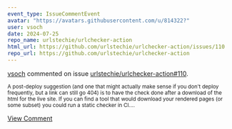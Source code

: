 ```yaml
---
event_type: IssueCommentEvent
avatar: "https://avatars.githubusercontent.com/u/814322?"
user: vsoch
date: 2024-07-25
repo_name: urlstechie/urlchecker-action
html_url: https://github.com/urlstechie/urlchecker-action/issues/110
repo_url: https://github.com/urlstechie/urlchecker-action
---
```


<a href='https://github.com/vsoch' target='_blank'>vsoch</a> commented on issue <a href='https://github.com/urlstechie/urlchecker-action/issues/110' target='_blank'>urlstechie/urlchecker-action#110</a>.

<small>A post-deploy suggestion (and one that might actually make sense if you don't deploy frequently, but a link can still go 404) is to have the check done after a download of the html for the live site. If you can find a tool that would download your rendered pages (or some subset) you could run a static checker in CI....</small>

<a href='https://github.com/urlstechie/urlchecker-action/issues/110' target='_blank'>View Comment</a>